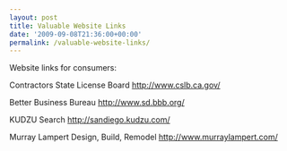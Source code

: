 ```yaml
---
layout: post
title: Valuable Website Links
date: '2009-09-08T21:36:00+00:00'
permalink: /valuable-website-links/
---
```

Website links for consumers:

Contractors State License Board
<a href="http://www.cslb.ca.gov/">http://www.cslb.ca.gov/</a>

Better Business Bureau
<a href="http://www.sd.bbb.org/">http://www.sd.bbb.org/</a>

KUDZU Search
<a href="http://sandiego.kudzu.com/">http://sandiego.kudzu.com/</a>

Murray Lampert Design, Build, Remodel
<a href="http://www.murraylampert.com/">http://www.murraylampert.com/</a>
